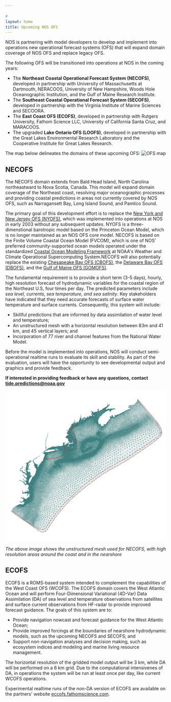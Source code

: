 ```yaml
---

#
layout: home
title: Upcoming NOS OFS
---
```


NOS is partnering with model developers to develop and implement into operations new operational forecast systems (OFS) that will expand domain coverage of NOS OFS and replace legacy OFS. 

The following OFS will be transitioned into operations at NOS in the coming years:
* The **Northeast Coastal Operational Forecast System (NECOFS)**, developed in partnership with University of Massachusetts at Dartmouth, NERACOOS, University of New Hampshire, Woods Hole Oceanographic Institution, and the Gulf of Maine Research Institute.
* The **Southeast Coastal Operational Forecast System (SECOFS)**, developed in partnership with the Virginia Institute of Marine Sciences and SECOORA.
* The **East Coast OFS (ECOFS)**, developed in partnership with Rutgers University, Fathom Science LLC, University of California Santa Cruz, and MARACOOS.
* The upgraded **Lake Ontario OFS (LOOFS)**, developed in partnership with the Great Lakes Environmental Research Laboratory and the Cooperative Institute for Great Lakes Research.

The map below delineates the domains of these upcoming OFS:
![OFS map](https://raw.githubusercontent.com/NOAA-CO-OPS/NOS-OFS-in-dev/refs/heads/main/images/OFS-domains.png "Map of existing and future OFS coverage")

## NECOFS
The NECOFS domain extends from Bald Head Island, North Carolina northeastward to Nova Scotia, Canada. This model will expand domain coverage of the Northeast coast, resolving major oceanographic processes and providing coastal predictions in areas not currently covered by NOS OFS, such as Narragansett Bay, Long Island Sound, and Pamlico Sound.

The primary goal of this development effort is to replace the [New York and New Jersey OFS (NYOFS)](https://tidesandcurrents.noaa.gov/ofs/nyofs/nyofs.html), which was implemented into operations at NOS in early 2003 without any subsequent updates. NYOFS is a three-dimenstional barotropic model based on the Princeton Ocean Model, which is no longer maintained as an NOS OFS core model. NECOFS is based on the Finite Volume Coastal Ocean Model (FVCOM), which is one of NOS' preferred community-supported ocean models operated under the standardized [Coastal Ocean Modeling Framework](https://tidesandcurrents.noaa.gov/publications/NOAA_Technical_Report_NOS_COOPS_069.pdf) at NOAA's Weather and Climate Operational Supercomputing System.NECOFS will also potentially replace the existing [Chesapeake Bay OFS (CBOFS)](https://tidesandcurrents.noaa.gov/ofs/cbofs/cbofs.html), the [Delaware Bay OFS (DBOFS)](https://tidesandcurrents.noaa.gov/ofs/dbofs/dbofs.html), and the [Gulf of Maine OFS (GOMOFS)](https://tidesandcurrents.noaa.gov/ofs/gomofs/gomofs.html).
 
The fundamental requirement is to provide a short term (3-5 days), hourly, high resolution forecast of hydrodynamic variables for the coastal region of the Northeast U.S, four times per day. The predicted parameters include *sea level, currents, sea temperature, and sea salinity*. Key stakeholders have indicated that they need accurate forecasts of surface water temperature and surface currents. Consequently, this system will include:
* Skillful predictions that are informed by data assimilation of water level and temperature;
* An unstructured mesh with a horizontal resolution between 83m and 41 km, and 45 vertical layers; and
* Incorporation of 77 river and channel features from the National Water Model.

Before the model is implemented into operations, NOS will conduct semi-operational realtime runs to evaluate its skill and stability. As part of the evaluation, users will have the opportunity to see developmental output and graphics and provide feedback.

**If interested in providing feedback or have any questions, contact [tide.predictions@noaa.gov](tide.predictions@noaa.gov)**

![NECOFS mesh](https://raw.githubusercontent.com/NOAA-CO-OPS/NOS-OFS-in-dev/refs/heads/main/images/NECOFS-mesh.png "Map of unstructured, FVCOM-based NECOFS mesh")

*The above image shows the unstructured mesh used for NECOFS, with high resolution areas around the coast and in the nearshore*

## ECOFS

ECOFS is a ROMS-based system intended to complement the capabilities of the West Coast OFS (WCOFS). The ECOFS domain covers the West Atlantic Ocean and will perform Four-Dimensional Variational (4D-Var) Data Assimilation (DA) of sea level and temperature observations from satellites and surface current observations from HF-radar to provide improved forecast guidance. The goals of this system are to:
* Provide navigation nowcast and forecast guidance for the West Atlantic Ocean;
* Provide improved forcings at the boundaries of nearshore hydrodynamic models, such as the upcoming NECOFS and SECOFS; and
* Support non-navigation analyses and decision making, such as ecosystem indices and modeling and marine living resource management.

The horizontal resolution of the gridded model output will be 3 km, while DA will be performed on a 6 km grid. Due to the computational intensivenes of DA, in operations the system will be run at least once per day, like current WCOFS operations.

Experimental realtime runs of the non-DA version of ECOFS are available on the partners' website [eccofs.fathomscience.com](https://eccofs.fathomscience.com/).










